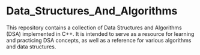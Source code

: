 # Data_Structures_And_Algorithms
This repository contains a collection of Data Structures and Algorithms (DSA) implemented in C++. It is intended to serve as a resource for learning and practicing DSA concepts, as well as a reference for various algorithms and data structures.

